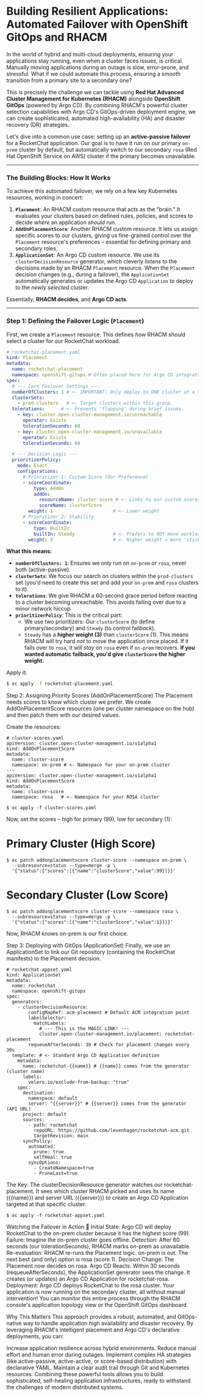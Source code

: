 # Building Resilient Applications: Automated Failover with OpenShift GitOps and RHACM

In the world of hybrid and multi-cloud deployments, ensuring your applications stay running, even when a cluster faces issues, is critical. Manually moving applications during an outage is slow, error-prone, and stressful. What if we could automate this process, ensuring a smooth transition from a primary site to a secondary one?

This is precisely the challenge we can tackle using **Red Hat Advanced Cluster Management for Kubernetes (RHACM)** alongside **OpenShift GitOps** (powered by Argo CD). By combining RHACM's powerful cluster selection capabilities with Argo CD's GitOps-driven deployment engine, we can create sophisticated, automated high-availability (HA) and disaster recovery (DR) strategies.

Let's dive into a common use case: setting up an **active-passive failover** for a RocketChat application. Our goal is to have it run on our primary `on-prem` cluster by default, but automatically switch to our secondary `rosa` (Red Hat OpenShift Service on AWS) cluster if the primary becomes unavailable.

---

### The Building Blocks: How It Works

To achieve this automated failover, we rely on a few key Kubernetes resources, working in concert:

1.  **`Placement`**: An RHACM custom resource that acts as the "brain." It evaluates your clusters based on defined rules, policies, and scores to decide *where* an application *should* run.
2.  **`AddOnPlacementScore`**: Another RHACM custom resource. It lets us assign specific scores to our clusters, giving us fine-grained control over the `Placement` resource's preferences – essential for defining primary and secondary roles.
3.  **`ApplicationSet`**: An Argo CD custom resource. We use its `clusterDecisionResource` generator, which cleverly *listens* to the decisions made by an RHACM `Placement` resource. When the `Placement` decision changes (e.g., during a failover), the `ApplicationSet` automatically generates or updates the Argo CD `Application` to deploy to the *newly selected* cluster.

Essentially, **RHACM decides**, and **Argo CD acts**.

---

### Step 1: Defining the Failover Logic (`Placement`)

First, we create a `Placement` resource. This defines *how* RHACM should select a cluster for our RocketChat workload.

```yaml
# rocketchat-placement.yaml
kind: Placement
metadata:
  name: rocketchat-placement
  namespace: openshift-gitops # Often placed here for Argo CD integration
spec:
  # --- Core Failover Settings ---
  numberOfClusters: 1 # <- IMPORTANT: Only deploy to ONE cluster at a time.
  clusterSets:
    - prod-clusters   # <- Target clusters within this group.
  tolerations:      # <- Prevents 'flapping' during brief issues.
    - key: cluster.open-cluster-management.io/unreachable
      operator: Exists
      tolerationSeconds: 60
    - key: cluster.open-cluster-management.io/unavailable
      operator: Exists
      tolerationSeconds: 60

  # --- Decision Logic ---
  prioritizerPolicy:
    mode: Exact
    configurations:
      # Prioritizer 1: Custom Score (Our Preference)
      - scoreCoordinate:
          type: AddOn
          addOn:
            resourceName: cluster-score # <- Links to our custom scores
            scoreName: clusterScore
        weight: 1                      # <- Lower weight
      # Prioritizer 2: Stability
      - scoreCoordinate:
          type: BuiltIn
          builtIn: Steady              # <- Prefers to NOT move workloads
        weight: 3                      # <- Higher weight = more 'sticky'
```

**What this means:**

* **`numberOfClusters: 1`**: Ensures we only run on `on-prem` *or* `rosa`, never both (active-passive).
* **`clusterSets`**: We focus our search on clusters within the `prod-clusters` set (you'd need to create this set and add your `on-prem` and `rosa` clusters to it).
* **`tolerations`**: We give RHACM a 60-second grace period before reacting to a cluster becoming unreachable. This avoids failing over due to a minor network hiccup.
* **`prioritizerPolicy`**: This is the critical part:
    * We use two prioritizers: Our `clusterScore` (to define primary/secondary) and `Steady` (to control fail*back*).
    * `Steady` has a **higher weight (3)** than `clusterScore` (1). This means RHACM will try hard *not* to move the application once placed. If it fails over to `rosa`, it will *stay* on `rosa` even if `on-prem` recovers. **If you wanted automatic failback, you'd give `clusterScore` the higher weight.**

Apply it:

```bash
$ oc apply -f rocketchat-placement.yaml
```


Step 2: Assigning Priority Scores (AddOnPlacementScore)
The Placement needs scores to know which cluster we prefer. We create AddOnPlacementScore resources (one per cluster namespace on the hub) and then patch them with our desired values.

Create the resources:

```
# cluster-scores.yaml
apiVersion: cluster.open-cluster-management.io/v1alpha1
kind: AddOnPlacementScore
metadata:
  name: cluster-score
  namespace: on-prem # <- Namespace for your on-prem cluster
---
apiVersion: cluster.open-cluster-management.io/v1alpha1
kind: AddOnPlacementScore
metadata:
  name: cluster-score
  namespace: rosa   # <- Namespace for your ROSA cluster
```

```
$ oc apply -f cluster-scores.yaml
```

Now, set the scores – high for primary (99), low for secondary (1):


# Primary Cluster (High Score)
```
$ oc patch addonplacementscore cluster-score --namespace on-prem \
  --subresource=status --type=merge -p \
  '{"status":{"scores":[{"name":"clusterScore","value":99}]}}'
```
# Secondary Cluster (Low Score)

```
$ oc patch addonplacementscore cluster-score --namespace rosa \
  --subresource=status --type=merge -p \
  '{"status":{"scores":[{"name":"clusterScore","value":1}]}}'
```

Now, RHACM knows on-prem is our first choice.

Step 3: Deploying with GitOps (ApplicationSet)
Finally, we use an ApplicationSet to link our Git repository (containing the RocketChat manifests) to the Placement decision.

```
# rocketchat-appset.yaml
kind: ApplicationSet
metadata:
  name: rocketchat
  namespace: openshift-gitops
spec:
  generators:
    - clusterDecisionResource:
        configMapRef: acm-placement # Default ACM integration point
        labelSelector:
          matchLabels:
            # --- This is the MAGIC LINK! ---
            cluster.open-cluster-management.io/placement: rocketchat-placement
        requeueAfterSeconds: 30 # Check for placement changes every 30s
  template: # <- Standard Argo CD Application definition
    metadata:
      name: rocketchat-{{name}} # {{name}} comes from the generator (cluster name)
      labels:
        velero.io/exclude-from-backup: "true"
    spec:
      destination:
        namespace: default
        server: "{{server}}" # {{server}} comes from the generator (API URL)
      project: default
      sources:
        - path: rocketchat
          repoURL: https://github.com/levenhagen/rocketchat-acm.git
          targetRevision: main
      syncPolicy:
        automated:
          prune: true
          selfHeal: true
        syncOptions:
          - CreateNamespace=true
          - PruneLast=true
```

The Key: The clusterDecisionResource generator watches our rocketchat-placement. It sees which cluster RHACM picked and uses its name ({{name}}) and server URL ({{server}}) to create an Argo CD Application targeted at that specific cluster.

```
$ oc apply -f rocketchat-appset.yaml
```

Watching the Failover in Action 🚀
Initial State: Argo CD will deploy RocketChat to the on-prem cluster because it has the highest score (99).
Failure: Imagine the on-prem cluster goes offline.
Detection: After 60 seconds (our tolerationSeconds), RHACM marks on-prem as unavailable.
Re-evaluation: RHACM re-runs the Placement logic. on-prem is out. The next best (and only) option is rosa (score 1).
Decision Change: The Placement now decides on rosa.
Argo CD Reacts: Within 30 seconds (requeueAfterSeconds), the ApplicationSet generator sees the change. It creates (or updates) an Argo CD Application for rocketchat-rosa.
Deployment: Argo CD deploys RocketChat to the rosa cluster.
Your application is now running on the secondary cluster, all without manual intervention! You can monitor this entire process through the RHACM console's application topology view or the OpenShift GitOps dashboard.

Why This Matters
This approach provides a robust, automated, and GitOps-native way to handle application high availability and disaster recovery. By leveraging RHACM's intelligent placement and Argo CD's declarative deployments, you can:

Increase application resilience across hybrid environments.
Reduce manual effort and human error during outages.
Implement complex HA strategies (like active-passive, active-active, or score-based distribution) with declarative YAML.
Maintain a clear audit trail through Git and Kubernetes resources.
Combining these powerful tools allows you to build sophisticated, self-healing application infrastructures, ready to withstand the challenges of modern distributed systems.


